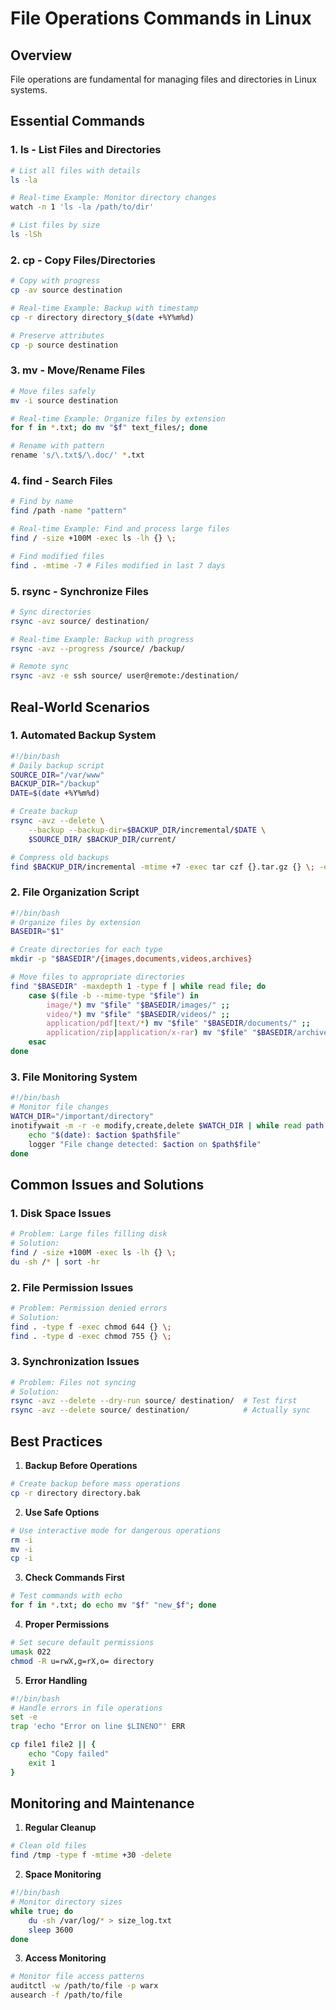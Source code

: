 # File Operations Commands in Linux

## Overview
File operations are fundamental for managing files and directories in Linux systems.

## Essential Commands

### 1. ls - List Files and Directories
```bash
# List all files with details
ls -la

# Real-time Example: Monitor directory changes
watch -n 1 'ls -la /path/to/dir'

# List files by size
ls -lSh
```

### 2. cp - Copy Files/Directories
```bash
# Copy with progress
cp -av source destination

# Real-time Example: Backup with timestamp
cp -r directory directory_$(date +%Y%m%d)

# Preserve attributes
cp -p source destination
```

### 3. mv - Move/Rename Files
```bash
# Move files safely
mv -i source destination

# Real-time Example: Organize files by extension
for f in *.txt; do mv "$f" text_files/; done

# Rename with pattern
rename 's/\.txt$/\.doc/' *.txt
```

### 4. find - Search Files
```bash
# Find by name
find /path -name "pattern"

# Real-time Example: Find and process large files
find / -size +100M -exec ls -lh {} \;

# Find modified files
find . -mtime -7 # Files modified in last 7 days
```

### 5. rsync - Synchronize Files
```bash
# Sync directories
rsync -avz source/ destination/

# Real-time Example: Backup with progress
rsync -avz --progress /source/ /backup/

# Remote sync
rsync -avz -e ssh source/ user@remote:/destination/
```

## Real-World Scenarios

### 1. Automated Backup System
```bash
#!/bin/bash
# Daily backup script
SOURCE_DIR="/var/www"
BACKUP_DIR="/backup"
DATE=$(date +%Y%m%d)

# Create backup
rsync -avz --delete \
    --backup --backup-dir=$BACKUP_DIR/incremental/$DATE \
    $SOURCE_DIR/ $BACKUP_DIR/current/

# Compress old backups
find $BACKUP_DIR/incremental -mtime +7 -exec tar czf {}.tar.gz {} \; -exec rm -rf {} \;
```

### 2. File Organization Script
```bash
#!/bin/bash
# Organize files by extension
BASEDIR="$1"

# Create directories for each type
mkdir -p "$BASEDIR"/{images,documents,videos,archives}

# Move files to appropriate directories
find "$BASEDIR" -maxdepth 1 -type f | while read file; do
    case $(file -b --mime-type "$file") in
        image/*) mv "$file" "$BASEDIR/images/" ;;
        video/*) mv "$file" "$BASEDIR/videos/" ;;
        application/pdf|text/*) mv "$file" "$BASEDIR/documents/" ;;
        application/zip|application/x-rar) mv "$file" "$BASEDIR/archives/" ;;
    esac
done
```

### 3. File Monitoring System
```bash
#!/bin/bash
# Monitor file changes
WATCH_DIR="/important/directory"
inotifywait -m -r -e modify,create,delete $WATCH_DIR | while read path action file; do
    echo "$(date): $action $path$file"
    logger "File change detected: $action on $path$file"
done
```

## Common Issues and Solutions

### 1. Disk Space Issues
```bash
# Problem: Large files filling disk
# Solution:
find / -size +100M -exec ls -lh {} \;
du -sh /* | sort -hr
```

### 2. File Permission Issues
```bash
# Problem: Permission denied errors
# Solution:
find . -type f -exec chmod 644 {} \;
find . -type d -exec chmod 755 {} \;
```

### 3. Synchronization Issues
```bash
# Problem: Files not syncing
# Solution:
rsync -avz --delete --dry-run source/ destination/  # Test first
rsync -avz --delete source/ destination/            # Actually sync
```



## Best Practices

1. **Backup Before Operations**
```bash
# Create backup before mass operations
cp -r directory directory.bak
```

2. **Use Safe Options**
```bash
# Use interactive mode for dangerous operations
rm -i
mv -i
cp -i
```

3. **Check Commands First**
```bash
# Test commands with echo
for f in *.txt; do echo mv "$f" "new_$f"; done
```

4. **Proper Permissions**
```bash
# Set secure default permissions
umask 022
chmod -R u=rwX,g=rX,o= directory
```

5. **Error Handling**
```bash
#!/bin/bash
# Handle errors in file operations
set -e
trap 'echo "Error on line $LINENO"' ERR

cp file1 file2 || {
    echo "Copy failed"
    exit 1
}
```

## Monitoring and Maintenance

1. **Regular Cleanup**
```bash
# Clean old files
find /tmp -type f -mtime +30 -delete
```

2. **Space Monitoring**
```bash
#!/bin/bash
# Monitor directory sizes
while true; do
    du -sh /var/log/* > size_log.txt
    sleep 3600
done
```

3. **Access Monitoring**
```bash
# Monitor file access patterns
auditctl -w /path/to/file -p warx
ausearch -f /path/to/file
```
